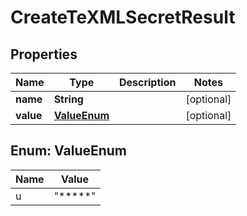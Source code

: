 

# CreateTeXMLSecretResult


## Properties

| Name | Type | Description | Notes |
|------------ | ------------- | ------------- | -------------|
|**name** | **String** |  |  [optional] |
|**value** | [**ValueEnum**](#ValueEnum) |  |  [optional] |



## Enum: ValueEnum

| Name | Value |
|---- | -----|
| u | &quot;*****&quot; |



